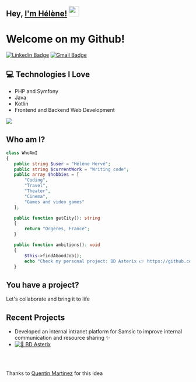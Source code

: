 ## Hey, [I'm Hélène!]() <img src="https://media.giphy.com/media/hvRJCLFzcasrR4ia7z/giphy.gif" width="28px" height="28px">

<h1>Welcome on my Github!</h1> 

[![Linkedin Badge](https://img.shields.io/badge/LinkedIn-0077B5?style=for-the-badge&logo=linkedin&logoColor=white)]([https://www.linkedin.com/in/h%C3%A9l%C3%A8ne-herv%C3%A9/]) 
[![Gmail Badge](https://img.shields.io/badge/helene.herve@outlook.com-D14836?style=for-the-badge&logo=gmail&logoColor=white)](mailto:helene.herve@outlook.com)

## :computer: Technologies I Love
* PHP and Symfony
* Java
* Kotlin
* Frontend and Backend Web Development

<img src = "https://github-readme-stats.vercel.app/api/top-langs/?username=HeleneHinde&layout=compact">

## Who am I?
 ```php
class WhoAmI
{
    public string $user = "Hélène Hervé";
    public string $currentWork = "Writing code";
    public array $hobbies = [
        "Coding",
        "Travel",
        "Theater",
        "Cinema",
        "Games and video games"
    ];

    public function getCity(): string
    {
        return "Orgères, France";
    }

    public function ambitions(): void
    {
        $this->findAGoodJob();
        echo "Check my personal project: BD Asterix 👉 https://github.com/HeleneHinde/BD-Asterix";
    }

 ```

## You have a project?
Let's collaborate and bring it to life

## Recent Projects
* Developed an internal intranet platform for Samsic to improve internal communication and resource sharing ✨
* [![📘 BD Asterix](https://img.shields.io/badge/BD--Asterix-Read--the--Project-blue?style=for-the-badge)](https://github.com/HeleneHinde/BD-Asterix)
<br>
<br>
 
 
 Thanks to [Quentin Martinez](https://www.doyoubuzz.com/q-martinez) for this idea

<!--
**HeleneHinde/HeleneHinde** is a ✨ _special_ ✨ repository because its `README.md` (this file) appears on your GitHub profile.

Here are some ideas to get you started:

- 🔭 I’m currently working on ...
- 🌱 I’m currently learning ...
- 👯 I’m looking to collaborate on ...
- 🤔 I’m looking for help with ...
- 💬 Ask me about ...
- 📫 How to reach me: ...
- 😄 Pronouns: ...
- ⚡ Fun fact: ...
-->
